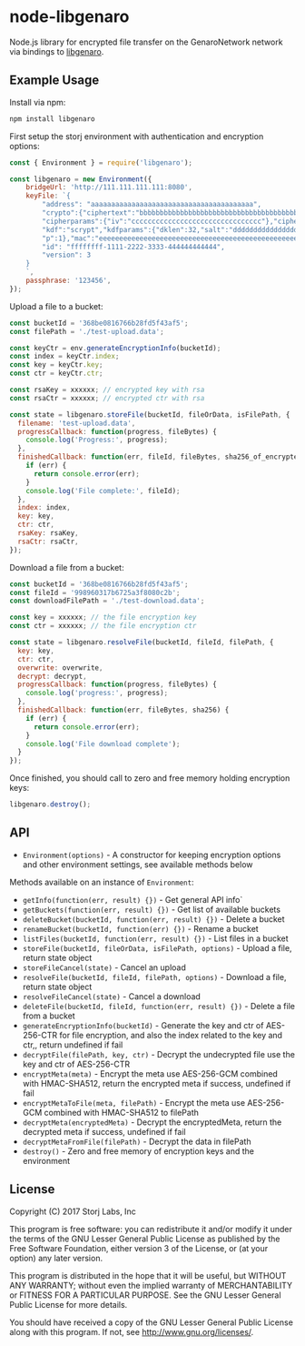 # node-libgenaro

Node.js library for encrypted file transfer on the GenaroNetwork network via bindings to [libgenaro](https://github.com/GenaroNetwork/libgenaro).

## Example Usage

Install via npm:

```bash
npm install libgenaro
```

First setup the storj environment with authentication and encryption options:

```js
const { Environment } = require('libgenaro');

const libgenaro = new Environment({
    bridgeUrl: 'http://111.111.111.111:8080',
    keyFile: `{
        "address": "aaaaaaaaaaaaaaaaaaaaaaaaaaaaaaaaaaaaaaaa",
        "crypto":{"ciphertext":"bbbbbbbbbbbbbbbbbbbbbbbbbbbbbbbbbbbbbbbbbbbbbbbbbbbbbbbbbbbbbbbb",
        "cipherparams":{"iv":"cccccccccccccccccccccccccccccccc"},"cipher":"aes-128-ctr",
        "kdf":"scrypt","kdfparams":{"dklen":32,"salt":"dddddddddddddddddddddddddddddddddddddddddddddddddddddddddddddddd","n":262144,"r":8,
        "p":1},"mac":"eeeeeeeeeeeeeeeeeeeeeeeeeeeeeeeeeeeeeeeeeeeeeeeeeeeeeeeeeeeeeeee"},
        "id": "ffffffff-1111-2222-3333-444444444444",
        "version": 3
    }
    `,
    passphrase: '123456',
});
```

Upload a file to a bucket:

```js
const bucketId = '368be0816766b28fd5f43af5';
const filePath = './test-upload.data';

const keyCtr = env.generateEncryptionInfo(bucketId);
const index = keyCtr.index;
const key = keyCtr.key;
const ctr = keyCtr.ctr;

const rsaKey = xxxxxx; // encrypted key with rsa
const rsaCtr = xxxxxx; // encrypted ctr with rsa

const state = libgenaro.storeFile(bucketId, fileOrData, isFilePath, {
  filename: 'test-upload.data',
  progressCallback: function(progress, fileBytes) {
    console.log('Progress:', progress);
  },
  finishedCallback: function(err, fileId, fileBytes, sha256_of_encrypted) {
    if (err) {
      return console.error(err);
    }
    console.log('File complete:', fileId);
  },
  index: index,
  key: key,
  ctr: ctr,
  rsaKey: rsaKey,
  rsaCtr: rsaCtr,
});

```

Download a file from a bucket:

```js
const bucketId = '368be0816766b28fd5f43af5';
const fileId = '998960317b6725a3f8080c2b';
const downloadFilePath = './test-download.data';

const key = xxxxxx; // the file encryption key
const ctr = xxxxxx; // the file encryption ctr

const state = libgenaro.resolveFile(bucketId, fileId, filePath, {
  key: key,
  ctr: ctr,
  overwrite: overwrite,
  decrypt: decrypt,
  progressCallback: function(progress, fileBytes) {
    console.log('progress:', progress);
  },
  finishedCallback: function(err, fileBytes, sha256) {
    if (err) {
      return console.error(err);
    }
    console.log('File download complete');
  }
});
```

Once finished, you should call to zero and free memory holding encryption keys:

```js
libgenaro.destroy();
```

## API

- `Environment(options)` - A constructor for keeping encryption options and other environment settings, see available methods below

Methods available on an instance of `Environment`:

- `getInfo(function(err, result) {})` - Get general API info`
- `getBuckets(function(err, result) {})` - Get list of available buckets
- `deleteBucket(bucketId, function(err, result) {})` - Delete a bucket
- `renameBucket(bucketId, function(err) {})` - Rename a bucket
- `listFiles(bucketId, function(err, result) {})` - List files in a bucket
- `storeFile(bucketId, fileOrData, isFilePath, options)` - Upload a file, return state object
- `storeFileCancel(state)` - Cancel an upload
- `resolveFile(bucketId, fileId, filePath, options)` - Download a file, return state object
- `resolveFileCancel(state)` - Cancel a download
- `deleteFile(bucketId, fileId, function(err, result) {})` - Delete a file from a bucket
- `generateEncryptionInfo(bucketId)` - Generate the key and ctr of AES-256-CTR for file encryption, and also the index related to the key and ctr,, return undefined if fail
- `decryptFile(filePath, key, ctr)` - Decrypt the undecrypted file use the key and ctr of AES-256-CTR
- `encryptMeta(meta)` - Encrypt the meta use AES-256-GCM combined with HMAC-SHA512, return the encrypted meta if success, undefined if fail
- `encryptMetaToFile(meta, filePath)` - Encrypt the meta use AES-256-GCM combined with HMAC-SHA512 to filePath
- `decryptMeta(encryptedMeta)` - Decrypt the encryptedMeta, return the decrypted meta if success, undefined if fail
- `decryptMetaFromFile(filePath)` - Decrypt the data in filePath
- `destroy()` - Zero and free memory of encryption keys and the environment

## License

Copyright (C) 2017 Storj Labs, Inc

This program is free software: you can redistribute it and/or modify
it under the terms of the GNU Lesser General Public License as published by
the Free Software Foundation, either version 3 of the License, or
(at your option) any later version.

This program is distributed in the hope that it will be useful,
but WITHOUT ANY WARRANTY; without even the implied warranty of
MERCHANTABILITY or FITNESS FOR A PARTICULAR PURPOSE.  See the
GNU Lesser General Public License for more details.

You should have received a copy of the GNU Lesser General Public License
along with this program.  If not, see <http://www.gnu.org/licenses/>.
